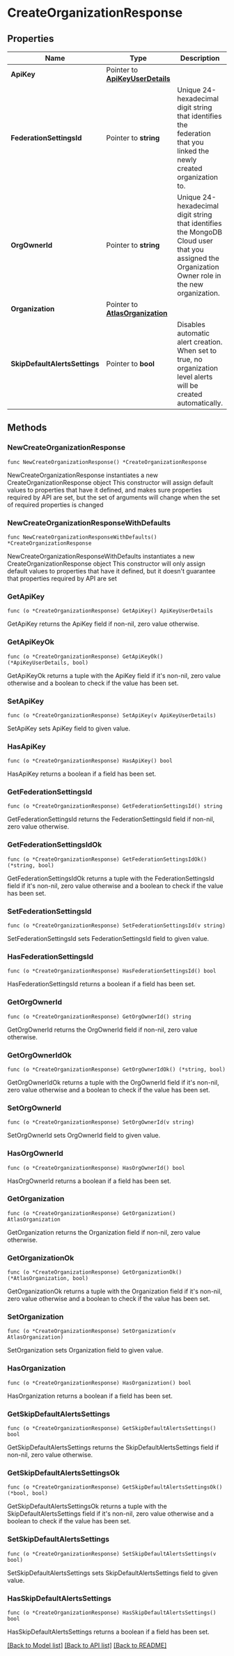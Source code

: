 # CreateOrganizationResponse

## Properties

Name | Type | Description | Notes
------------ | ------------- | ------------- | -------------
**ApiKey** | Pointer to [**ApiKeyUserDetails**](ApiKeyUserDetails.md) |  | [optional] 
**FederationSettingsId** | Pointer to **string** | Unique 24-hexadecimal digit string that identifies the federation that you linked the newly created organization to. | [optional] [readonly] 
**OrgOwnerId** | Pointer to **string** | Unique 24-hexadecimal digit string that identifies the MongoDB Cloud user that you assigned the Organization Owner role in the new organization. | [optional] [readonly] 
**Organization** | Pointer to [**AtlasOrganization**](AtlasOrganization.md) |  | [optional] 
**SkipDefaultAlertsSettings** | Pointer to **bool** | Disables automatic alert creation. When set to true, no organization level alerts will be created automatically. | [optional] [default to false]

## Methods

### NewCreateOrganizationResponse

`func NewCreateOrganizationResponse() *CreateOrganizationResponse`

NewCreateOrganizationResponse instantiates a new CreateOrganizationResponse object
This constructor will assign default values to properties that have it defined,
and makes sure properties required by API are set, but the set of arguments
will change when the set of required properties is changed

### NewCreateOrganizationResponseWithDefaults

`func NewCreateOrganizationResponseWithDefaults() *CreateOrganizationResponse`

NewCreateOrganizationResponseWithDefaults instantiates a new CreateOrganizationResponse object
This constructor will only assign default values to properties that have it defined,
but it doesn't guarantee that properties required by API are set

### GetApiKey

`func (o *CreateOrganizationResponse) GetApiKey() ApiKeyUserDetails`

GetApiKey returns the ApiKey field if non-nil, zero value otherwise.

### GetApiKeyOk

`func (o *CreateOrganizationResponse) GetApiKeyOk() (*ApiKeyUserDetails, bool)`

GetApiKeyOk returns a tuple with the ApiKey field if it's non-nil, zero value otherwise
and a boolean to check if the value has been set.

### SetApiKey

`func (o *CreateOrganizationResponse) SetApiKey(v ApiKeyUserDetails)`

SetApiKey sets ApiKey field to given value.

### HasApiKey

`func (o *CreateOrganizationResponse) HasApiKey() bool`

HasApiKey returns a boolean if a field has been set.
### GetFederationSettingsId

`func (o *CreateOrganizationResponse) GetFederationSettingsId() string`

GetFederationSettingsId returns the FederationSettingsId field if non-nil, zero value otherwise.

### GetFederationSettingsIdOk

`func (o *CreateOrganizationResponse) GetFederationSettingsIdOk() (*string, bool)`

GetFederationSettingsIdOk returns a tuple with the FederationSettingsId field if it's non-nil, zero value otherwise
and a boolean to check if the value has been set.

### SetFederationSettingsId

`func (o *CreateOrganizationResponse) SetFederationSettingsId(v string)`

SetFederationSettingsId sets FederationSettingsId field to given value.

### HasFederationSettingsId

`func (o *CreateOrganizationResponse) HasFederationSettingsId() bool`

HasFederationSettingsId returns a boolean if a field has been set.
### GetOrgOwnerId

`func (o *CreateOrganizationResponse) GetOrgOwnerId() string`

GetOrgOwnerId returns the OrgOwnerId field if non-nil, zero value otherwise.

### GetOrgOwnerIdOk

`func (o *CreateOrganizationResponse) GetOrgOwnerIdOk() (*string, bool)`

GetOrgOwnerIdOk returns a tuple with the OrgOwnerId field if it's non-nil, zero value otherwise
and a boolean to check if the value has been set.

### SetOrgOwnerId

`func (o *CreateOrganizationResponse) SetOrgOwnerId(v string)`

SetOrgOwnerId sets OrgOwnerId field to given value.

### HasOrgOwnerId

`func (o *CreateOrganizationResponse) HasOrgOwnerId() bool`

HasOrgOwnerId returns a boolean if a field has been set.
### GetOrganization

`func (o *CreateOrganizationResponse) GetOrganization() AtlasOrganization`

GetOrganization returns the Organization field if non-nil, zero value otherwise.

### GetOrganizationOk

`func (o *CreateOrganizationResponse) GetOrganizationOk() (*AtlasOrganization, bool)`

GetOrganizationOk returns a tuple with the Organization field if it's non-nil, zero value otherwise
and a boolean to check if the value has been set.

### SetOrganization

`func (o *CreateOrganizationResponse) SetOrganization(v AtlasOrganization)`

SetOrganization sets Organization field to given value.

### HasOrganization

`func (o *CreateOrganizationResponse) HasOrganization() bool`

HasOrganization returns a boolean if a field has been set.
### GetSkipDefaultAlertsSettings

`func (o *CreateOrganizationResponse) GetSkipDefaultAlertsSettings() bool`

GetSkipDefaultAlertsSettings returns the SkipDefaultAlertsSettings field if non-nil, zero value otherwise.

### GetSkipDefaultAlertsSettingsOk

`func (o *CreateOrganizationResponse) GetSkipDefaultAlertsSettingsOk() (*bool, bool)`

GetSkipDefaultAlertsSettingsOk returns a tuple with the SkipDefaultAlertsSettings field if it's non-nil, zero value otherwise
and a boolean to check if the value has been set.

### SetSkipDefaultAlertsSettings

`func (o *CreateOrganizationResponse) SetSkipDefaultAlertsSettings(v bool)`

SetSkipDefaultAlertsSettings sets SkipDefaultAlertsSettings field to given value.

### HasSkipDefaultAlertsSettings

`func (o *CreateOrganizationResponse) HasSkipDefaultAlertsSettings() bool`

HasSkipDefaultAlertsSettings returns a boolean if a field has been set.

[[Back to Model list]](../README.md#documentation-for-models) [[Back to API list]](../README.md#documentation-for-api-endpoints) [[Back to README]](../README.md)


